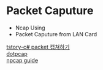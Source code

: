 # Packet Caputure

- Ncap Using 
- Packet Caputure from LAN Card

[tstory-c# packet 캡쳐하기](https://idlecomputer.tistory.com/271)  
[dotpcap](https://github.com/dotpcap/sharppcap)  
[npcap guide](https://npcap.com/guide/index.html#npcap-description)  

